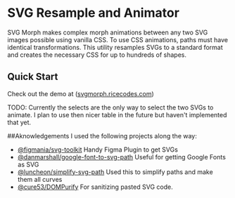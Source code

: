 # SVG Resample and Animator

SVG Morph makes complex morph animations between any two SVG images possible using vanilla CSS. To use CSS animations, paths must have identical transformations. This utility resamples SVGs to a standard format and creates the necessary CSS for up to hundreds of shapes.

## Quick Start
Check out the demo at ([svgmorph.ricecodes.com](https://svgmorph.ricecodes.com/))

TODO: Currently the selects are the only way to select the two SVGs to animate. I plan to use then nicer table in the future but haven't implemented that yet.


##Aknowledgements
I used the following projects along the way:
- [@figmania/svg-toolkit](https://github.com/figmania/svg-toolkit) Handy Figma Plugin to get SVGs
- [@danmarshall/google-font-to-svg-path](https://github.com/danmarshall/google-font-to-svg-path) Useful for getting Google Fonts as SVG
- [@luncheon/simplify-svg-path](https://github.com/luncheon/simplify-svg-path) Used this to simplify paths and make them all curves
- [@cure53/DOMPurify](https://github.com/cure53/DOMPurify) For sanitizing pasted SVG code.
